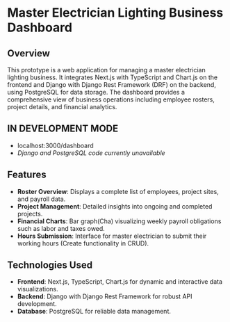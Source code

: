 # Master Electrician Lighting Business Dashboard

## Overview
This prototype is a web application for managing a master electrician lighting business. It integrates Next.js with TypeScript and Chart.js on the frontend and Django with Django Rest Framework (DRF) on the backend, using PostgreSQL for data storage. The dashboard provides a comprehensive view of business operations including employee rosters, project details, and financial analytics.

## IN DEVELOPMENT MODE ##
- localhost:3000/dashboard
- *Django and PostgreSQL code currently unavailable*

## Features
- **Roster Overview**: Displays a complete list of employees, project sites, and payroll data.
- **Project Management**: Detailed insights into ongoing and completed projects.
- **Financial Charts**: Bar graph(Cha) visualizing weekly payroll obligations such as labor and taxes owed.
- **Hours Submission**: Interface for master electrician to submit their working hours (Create functionality in CRUD).

## Technologies Used
- **Frontend**: Next.js, TypeScript, Chart.js for dynamic and interactive data visualizations.
- **Backend**: Django with Django Rest Framework for robust API development.
- **Database**: PostgreSQL for reliable data management.
